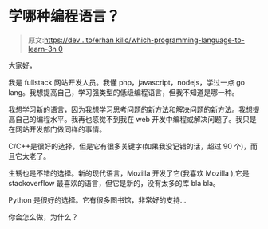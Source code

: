 # 学哪种编程语言？

> 原文:[https://dev . to/erhan kilic/which-programming-language-to-learn-3n 0](https://dev.to/erhankilic/which-programming-language-to-learn-3n0)

大家好，

我是 fullstack 网站开发人员。我懂 php，javascript，nodejs，学过一点 go lang。我想提高自己，学习强类型的低级编程语言，但我不知道是哪一种。

我想学习新的语言，因为我想学习思考问题的新方法和解决问题的新方法。我想提高自己的编程水平。我再也感觉不到我在 web 开发中编程或解决问题了。我只是在网站开发部门做同样的事情。

C/C++是很好的选择，但是它有很多关键字(如果我没记错的话，超过 90 个)，而且它太老了。

生锈也是不错的选择。新的现代语言，Mozilla 开发了它(我喜欢 Mozilla ),它是 stackoverflow 最喜欢的语言，但它是新的，没有太多的库 bla bla。

Python 是很好的选择。它有很多图书馆，非常好的支持...

你会怎么做，为什么？